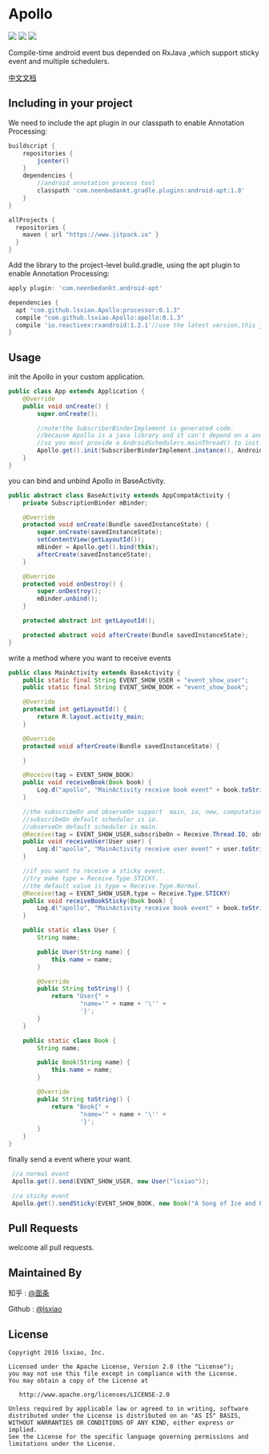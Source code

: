 # Apollo
[![](https://jitpack.io/v/lsxiao/Apollo.svg)](https://jitpack.io/#lsxiao/Apollo)
<a href="http://www.methodscount.com/?lib=com.github.lsxiao.Apollo%3Aapollo%3A0.1.2"><img src="https://img.shields.io/badge/Methods count-core: 93 | deps: 5492-e91e63.svg"/></a>
<a href="http://www.methodscount.com/?lib=com.github.lsxiao.Apollo%3Aapollo%3A0.1.2"><img src="https://img.shields.io/badge/Size-13 KB-e91e63.svg"/></a>


Compile-time android event bus depended on RxJava ,which support sticky event and multiple schedulers.

[中文文档](https://github.com/lsxiao/Apollo/blob/master/README-zh-CN.md)

## Including in your project
We need to include the apt plugin in our classpath to enable Annotation Processing:

```groovy
buildscript {
    repositories {
        jcenter()
    }
    dependencies {
        //android annotation process tool
        classpath 'com.neenbedankt.gradle.plugins:android-apt:1.8'
    }
}

allProjects {
  repositories {
    maven { url "https://www.jitpack.io" }
  }
}
```

Add the library to the project-level build.gradle, using the apt plugin to enable Annotation Processing:


```groovy
apply plugin: 'com.neenbedankt.android-apt'

dependencies {
  apt "com.github.lsxiao.Apollo:processor:0.1.3"
  compile "com.github.lsxiao.Apollo:apollo:0.1.3"
  compile 'io.reactivex:rxandroid:1.2.1'//use the latest version,this just a simple.
}

```

## Usage

init the Apollo in your custom application.

```java
public class App extends Application {
    @Override
    public void onCreate() {
        super.onCreate();

        //note!the SubscriberBinderImplement is generated code.
        //because Apollo is a java library and it can't depend on a android library(RxAndroid),
        //so you must provide a AndroidSchedulers.mainThread() to init.
        Apollo.get().init(SubscriberBinderImplement.instance(), AndroidSchedulers.mainThread());
    }
}
```

you can bind and unbind Apollo in BaseActivity.

```java
public abstract class BaseActivity extends AppCompatActivity {
    private SubscriptionBinder mBinder;

    @Override
    protected void onCreate(Bundle savedInstanceState) {
        super.onCreate(savedInstanceState);
        setContentView(getLayoutId());
        mBinder = Apollo.get().bind(this);
        afterCreate(savedInstanceState);
    }

    @Override
    protected void onDestroy() {
        super.onDestroy();
        mBinder.unbind();
    }

    protected abstract int getLayoutId();

    protected abstract void afterCreate(Bundle savedInstanceState);
}

```

write a method where you want to receive events

```java
public class MainActivity extends BaseActivity {
    public static final String EVENT_SHOW_USER = "event_show_user";
    public static final String EVENT_SHOW_BOOK = "event_show_book";

    @Override
    protected int getLayoutId() {
        return R.layout.activity_main;
    }

    @Override
    protected void afterCreate(Bundle savedInstanceState) {

    }

    @Receive(tag = EVENT_SHOW_BOOK)
    public void receiveBook(Book book) {
        Log.d("apollo", "MainActivity receive book event" + book.toString());
    }

    //the subscribeOn and observeOn support  main, io, new, computation, trampoline, immediate schedulers.
    //subscribeOn default scheduler is io.
    //observeOn default scheduler is main.
    @Receive(tag = EVENT_SHOW_USER,subscribeOn = Receive.Thread.IO, observeOn = Receive.Thread.MAIN)
    public void receiveUser(User user) {
        Log.d("apollo", "MainActivity receive user event" + user.toString());
    }

    //if you want to receive a sticky event.
    //try make type = Receive.Type.STICKY.
    //the default value is type = Receive.Type.Normal.
    @Receive(tag = EVENT_SHOW_USER,type = Receive.Type.STICKY)
    public void receiveBookSticky(Book book) {
        Log.d("apollo", "MainActivity receive book event" + book.toString());
    }

    public static class User {
        String name;

        public User(String name) {
            this.name = name;
        }

        @Override
        public String toString() {
            return "User{" +
                    "name='" + name + '\'' +
                    '}';
        }
    }

    public static class Book {
        String name;

        public Book(String name) {
            this.name = name;
        }

        @Override
        public String toString() {
            return "Book{" +
                    "name='" + name + '\'' +
                    '}';
        }
    }
}

```

finally send a event where your want.

```java
 //a normal event
 Apollo.get().send(EVENT_SHOW_USER, new User("lsxiao"));

 //a sticky event
 Apollo.get().sendSticky(EVENT_SHOW_BOOK, new Book("A Song of Ice and Fire"));
```

## Pull Requests

welcome all pull requests.

## Maintained By
知乎 : [@面条](https://www.zhihu.com/people/lsxiao)

Github : [@lsxiao](https://github.com/lsxiao)


## License

    Copyright 2016 lsxiao, Inc.

    Licensed under the Apache License, Version 2.0 (the "License");
    you may not use this file except in compliance with the License.
    You may obtain a copy of the License at

       http://www.apache.org/licenses/LICENSE-2.0

    Unless required by applicable law or agreed to in writing, software
    distributed under the License is distributed on an "AS IS" BASIS,
    WITHOUT WARRANTIES OR CONDITIONS OF ANY KIND, either express or implied.
    See the License for the specific language governing permissions and
    limitations under the License.
